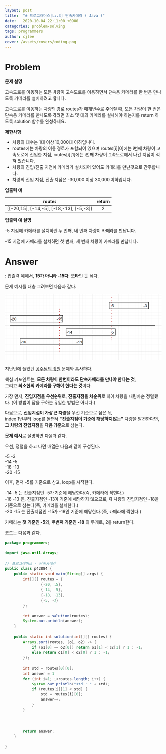 ```yaml
---
layout: post
title:  "# 프로그래머스[Lv.3] 단속카메라 ( Java )"
date:   2020-10-04 22:11:00 +0900
categories: problem-solving
tags: programmers
author: cjlee
cover: /assets/covers/coding.png
---
```


# Problem

**문제 설명**  

고속도로를 이동하는 모든 차량이 고속도로를 이용하면서 단속용 카메라를 한 번은 만나도록 카메라를 설치하려고 합니다.  

고속도로를 이동하는 차량의 경로 routes가 매개변수로 주어질 때, 모든 차량이 한 번은 단속용 카메라를 만나도록 하려면 최소 몇 대의 카메라를 설치해야 하는지를 return 하도록 solution 함수를 완성하세요.  

**제한사항**  

* 차량의 대수는 1대 이상 10,000대 이하입니다.  
* routes에는 차량의 이동 경로가 포함되어 있으며 routes[i][0]에는 i번째 차량이 고속도로에 진입한 지점, routes[i][1]에는 i번째 차량이 고속도로에서 나간 지점이 적혀 있습니다.  
* 차량의 진입/진출 지점에 카메라가 설치되어 있어도 카메라를 만난것으로 간주합니다.  
* 차량의 진입 지점, 진출 지점은 -30,000 이상 30,000 이하입니다.  

**입출력 예**

|routes|return|
|:--:|:--:|
|[[-20,15], [-14,-5], [-18,-13], [-5,-3]]|2|

**입출력 예 설명**

-5 지점에 카메라를 설치하면 두 번째, 네 번째 차량이 카메라를 만납니다.

-15 지점에 카메라를 설치하면 첫 번째, 세 번째 차량이 카메라를 만납니다.

# Answer
: 입출력 예에서, **15가 아니라 -15다**. **오타**인 듯 싶다.

문제 예시를 대충 그려보면 다음과 같다.

![problem](/assets/images/2020-10-05-06-26-23_2020-10-04-problem_solving_12.md.png)

지난번에 풀었던 [공주님의 정원](https://cjlee38.github.io/problem_solving/problem_solving_6) 문제와 흡사하다. 

핵심 키포인트는, **모든 차량이 한번이라도 단속카메라를 만나야 한다는 것**,  
그리고 **최소한의 카메라를 구해야 한다는 것**이다.

가장 먼저, **진입지점을 우선순위**로, **진출지점을 차순위**로 하여 차량을 내림차순 정렬했다.
(이 방법이 답을 구하는 유일한 방법은 아니다.)  

다음으로, **진입지점이 가장 큰 차량**을 우선 기준으로 삼은 뒤,   
index 1번부터 loop를 돌면서 **"진출지점이 기준에 해당하지 않는"** 차량을 발견한다면,  
**그 차량의 진입지점**을 **다음 기준**으로 삼는다.

**문제 예시**로 설명하면 다음과 같다.

우선, 정렬을 하고 나면 배열은 다음과 같이 구성된다.

-5 -3  
-14 -5  
-18 -13  
-20 -15  

이후, 먼저 -5를 기준으로 삼고, loop를 시작한다.

-14 -5 는 진출지점인 -5가 기준에 해당한다(즉, 카메라에 찍힌다.)   
-18 -13 은, 진출지점인 -13이 기준에 해당하지 않으므로, 이 차량의 진입지점인 -18을 기준으로 삼는다(즉, 카메라를 설치한다.)  
-20 -15 는 진출지점인 -15가 -18인 기준에 해당한다.(즉, 카메라에 찍힌다.)

카메라는 **첫 기준인 -5**와, **두번째 기준인 -18** 의 두개로, 2를 return한다.

코드는 다음과 같다.

```java
package programmers;

import java.util.Arrays;

// 프로그래머스 - 단속카메라
public class p42884 {
    public static void main(String[] args) {
        int[][] routes = {
                {-20, 15},
                {-14, -5},
                {-18, -13},
                {-5, -3}
        };

        int answer = solution(routes);
        System.out.println(answer);
    }

    public static int solution(int[][] routes) {
        Arrays.sort(routes, (o1, o2) -> {
            if (o1[0] == o2[0]) return o1[1] < o2[1] ? 1 : -1;
            else return o1[0] < o2[0] ? 1 : -1;
        });

        int std = routes[0][0];
        int answer = 1;
        for (int i=1; i<routes.length; i++) {
            System.out.println("std : " + std);
            if (routes[i][1] < std) {
                std = routes[i][0];
                answer++;
            }
        }



        return answer;
    }
    
}

```